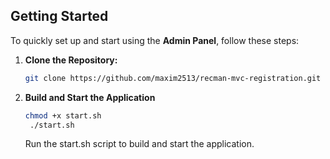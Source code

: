 ## Getting Started

To quickly set up and start using the **Admin Panel**, follow these steps:

1. **Clone the Repository:**

   ```bash
   git clone https://github.com/maxim2513/recman-mvc-registration.git
   ```

2. **Build and Start the Application**

   ```bash
   chmod +x start.sh
    ./start.sh
   ```
   Run the start.sh script to build and start the application.